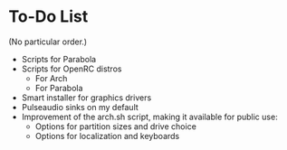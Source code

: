# To-Do List

(No particular order.)

+ Scripts for Parabola
+ Scripts for OpenRC distros
	+ For Arch
	+ For Parabola
+ Smart installer for graphics drivers
+ Pulseaudio sinks on my default
+ Improvement of the arch.sh script, making it available for public use:
	+ Options for partition sizes and drive choice
	+ Options for localization and keyboards
